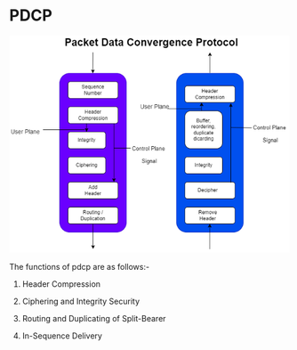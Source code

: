 # PDCP

![](/photos/pdcp.png)

The functions of pdcp are as follows:-

1. Header Compression

2. Ciphering and Integrity Security

3. Routing and Duplicating of Split-Bearer

4. In-Sequence Delivery
